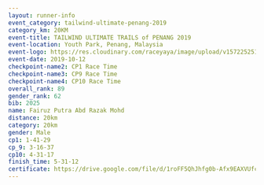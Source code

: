 ```yaml
---
layout: runner-info 
event_category: tailwind-ultimate-penang-2019 
category_km: 20KM 
event-title: TAILWIND ULTIMATE TRAILS of PENANG 2019 
event-location: Youth Park, Penang, Malaysia 
event-logo: https://res.cloudinary.com/raceyaya/image/upload/v1572252513/logo/utop-2019_h9tzys.jpg 
event-date: 2019-10-12 
checkpoint-name2: CP1 Race Time 
checkpoint-name3: CP9 Race Time 
checkpoint-name4: CP10 Race Time 
overall_rank: 89
gender_rank: 62
bib: 2025
name: Fairuz Putra Abd Razak Mohd
distance: 20km
category: 20km
gender: Male
cp1: 1-41-29
cp_9: 3-16-37
cp10: 4-31-17
finish_time: 5-31-12
certificate: https://drive.google.com/file/d/1roFF5QhJhfg0b-Afx9EAXVUfcYu-hy0y/view?usp=sharing
---
```

